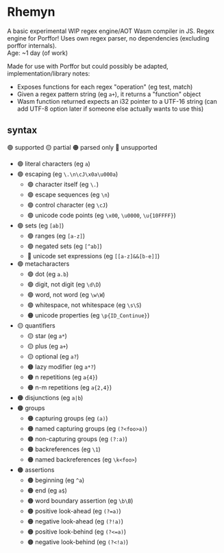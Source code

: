 # Rhemyn
A basic experimental WIP regex engine/AOT Wasm compiler in JS. Regex engine for Porffor! Uses own regex parser, no dependencies (excluding porffor internals). <br>
Age: ~1 day (of work)

Made for use with Porffor but could possibly be adapted, implementation/library notes:
- Exposes functions for each regex "operation" (eg test, match)
- Given a regex pattern string (eg `a+`), it returns a "function" object
- Wasm function returned expects an i32 pointer to a UTF-16 string (can add UTF-8 option later if someone else actually wants to use this)

## syntax
🟢 supported 🟡 partial 🟠 parsed only 🔴 unsupported

- 🟢 literal characters (eg `a`)
- 🟢 escaping (eg `\.\n\cJ\x0a\u000a`)
  - 🟢 character itself (eg `\.`)
  - 🟢 escape sequences (eg `\n`)
  - 🟢 control character (eg `\cJ`)
  - 🟢 unicode code points (eg `\x00`, `\u0000`, `\u{10FFFF}`)
- 🟢 sets (eg `[ab]`)
  - 🟢 ranges (eg `[a-z]`)
  - 🟢 negated sets (eg `[^ab]`)
  - 🔴 unicode set expressions (eg `[[a-z]&&[b-e]]`)
- 🟢 metacharacters
  - 🟢 dot (eg `a.b`)
  - 🟢 digit, not digit (eg `\d\D`)
  - 🟢 word, not word (eg `\w\W`)
  - 🟢 whitespace, not whitespace (eg `\s\S`)
  - 🟠 unicode properties (eg `\p{ID_Continue}`)
- 🟡 quantifiers
  - 🟡 star (eg `a*`)
  - 🟡 plus (eg `a+`)
  - 🟡 optional (eg `a?`)
  - 🟠 lazy modifier (eg `a*?`)
  - 🟠 n repetitions (eg `a{4}`)
  - 🟠 n-m repetitions (eg `a{2,4}`)
- 🟠 disjunctions (eg `a|b`)
- 🟠 groups
  - 🟠 capturing groups (eg `(a)`)
  - 🟠 named capturing groups (eg `(?<foo>a)`)
  - 🟠 non-capturing groups (eg `(?:a)`)
  - 🟠 backreferences (eg `\1`)
  - 🟠 named backreferences (eg `\k<foo>`)
- 🟠 assertions
  - 🟠 beginning (eg `^a`)
  - 🟠 end (eg `a$`)
  - 🟠 word boundary assertion (eg `\b\B`)
  - 🟠 positive look-ahead (eg `(?=a)`)
  - 🟠 negative look-ahead (eg `(?!a)`)
  - 🟠 positive look-behind (eg `(?<=a)`)
  - 🟠 negative look-behind (eg `(?<!a)`)
